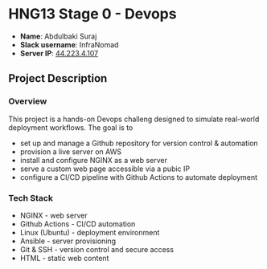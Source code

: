 # HNG13 Stage 0 - Devops

- **Name**: Abdulbaki Suraj
- **Slack username**: InfraNomad
- **Server IP**: [44.223.4.107](http://44.223.4.107/)

## Project Description

### Overview

This project is a hands-on Devops challeng designed to simulate real-world deployment workflows.
The goal is to
- set up and manage a Github repository for version control & automation
- provision a live server on AWS
- install and configure NGINX as a web server
- serve a custom web page accessible via a pubic IP
- configure a CI/CD pipeline with Github Actions to automate deployment

### Tech Stack
- NGINX - web server
- Github Actions - CI/CD automation
- Linux (Ubuntu) - deployment environment
- Ansible - server provisioning
- Git & SSH - version control and secure access
- HTML - static web content
